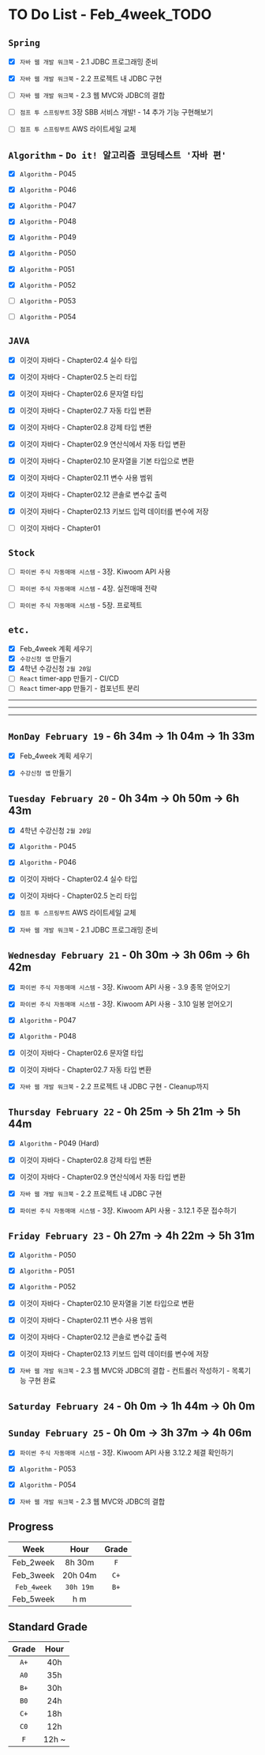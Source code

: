 # TO Do List - Feb_4week_TODO


## `Spring`
- [x] `자바 웹 개발 워크북` - 2.1 JDBC 프로그래밍 준비
- [x] `자바 웹 개발 워크북` - 2.2 프로젝트 내 JDBC 구현
- [ ] `자바 웹 개발 워크북` - 2.3 웹 MVC와 JDBC의 결합
- [ ] `점프 투 스프링부트` 3장 SBB 서비스 개발! - 14 추가 기능 구현해보기
- [ ] `점프 투 스프링부트` AWS 라이트세일 교체


## `Algorithm` - `Do it! 알고리즘 코딩테스트 '자바 편'`
- [x] `Algorithm` - P045
- [x] `Algorithm` - P046
- [x] `Algorithm` - P047
- [x] `Algorithm` - P048
- [x] `Algorithm` - P049
- [x] `Algorithm` - P050
- [x] `Algorithm` - P051
- [x] `Algorithm` - P052
- [ ] `Algorithm` - P053
- [ ] `Algorithm` - P054


## `JAVA`
- [x] 이것이 자바다 - Chapter02.4 실수 타입
- [x] 이것이 자바다 - Chapter02.5 논리 타입
- [x] 이것이 자바다 - Chapter02.6 문자열 타입
- [x] 이것이 자바다 - Chapter02.7 자동 타입 변환
- [x] 이것이 자바다 - Chapter02.8 강제 타입 변환
- [x] 이것이 자바다 - Chapter02.9 연산식에서 자동 타입 변환
- [x] 이것이 자바다 - Chapter02.10 문자열을 기본 타입으로 변환
- [x] 이것이 자바다 - Chapter02.11 변수 사용 범위
- [x] 이것이 자바다 - Chapter02.12 콘솔로 변수값 출력
- [x] 이것이 자바다 - Chapter02.13 키보드 입력 데이터를 변수에 저장
- [ ] 이것이 자바다 - Chapter01


## `Stock`
- [ ] `파이썬 주식 자동매매 시스템` - 3장. Kiwoom API 사용
- [ ] `파이썬 주식 자동매매 시스템` - 4장. 실전매매 전략
- [ ] `파이썬 주식 자동매매 시스템` - 5장. 프로젝트



## `etc.`
- [x] Feb_4week 계획 세우기
- [x] `수강신청 앱` 만들기
- [x] 4학년 수강신청 `2월 20일`
- [ ] `React` timer-app 만들기 - CI/CD
- [ ] `React` timer-app 만들기 - 컴포넌트 분리

---
---
---

## `MonDay February 19` - 6h 34m -> 1h 04m -> 1h 33m
- [x] Feb_4week 계획 세우기
- [x] `수강신청 앱` 만들기


## `Tuesday February 20` - 0h 34m -> 0h 50m -> 6h 43m
- [x] 4학년 수강신청 `2월 20일`
- [x] `Algorithm` - P045 
- [x] `Algorithm` - P046
- [x] 이것이 자바다 - Chapter02.4 실수 타입
- [x] 이것이 자바다 - Chapter02.5 논리 타입
- [x] `점프 투 스프링부트` AWS 라이트세일 교체
- [x] `자바 웹 개발 워크북` - 2.1 JDBC 프로그래밍 준비


## `Wednesday February 21` - 0h 30m -> 3h 06m -> 6h 42m
- [x] `파이썬 주식 자동매매 시스템` - 3장. Kiwoom API 사용 - 3.9 종목 얻어오기
- [x] `파이썬 주식 자동매매 시스템` - 3장. Kiwoom API 사용 - 3.10 일봉 얻어오기
- [x] `Algorithm` - P047
- [x] `Algorithm` - P048
- [x] 이것이 자바다 - Chapter02.6 문자열 타입
- [x] 이것이 자바다 - Chapter02.7 자동 타입 변환
- [x] `자바 웹 개발 워크북` - 2.2 프로젝트 내 JDBC 구현 - Cleanup까지



## `Thursday February 22` - 0h 25m -> 5h 21m -> 5h 44m
- [x] `Algorithm` - P049 (Hard)
- [x] 이것이 자바다 - Chapter02.8 강제 타입 변환
- [x] 이것이 자바다 - Chapter02.9 연산식에서 자동 타입 변환
- [x] `자바 웹 개발 워크북` - 2.2 프로젝트 내 JDBC 구현
- [x] `파이썬 주식 자동매매 시스템` - 3장. Kiwoom API 사용 - 3.12.1 주문 접수하기



## `Friday February 23` - 0h 27m -> 4h 22m -> 5h 31m
- [x] `Algorithm` - P050
- [x] `Algorithm` - P051
- [x] `Algorithm` - P052
- [x] 이것이 자바다 - Chapter02.10 문자열을 기본 타입으로 변환
- [x] 이것이 자바다 - Chapter02.11 변수 사용 범위
- [x] 이것이 자바다 - Chapter02.12 콘솔로 변수값 출력
- [x] 이것이 자바다 - Chapter02.13 키보드 입력 데이터를 변수에 저장
- [x] `자바 웹 개발 워크북` - 2.3 웹 MVC와 JDBC의 결합 - 컨트롤러 작성하기 - 목록기능 구현 완료


## `Saturday February 24` - 0h 0m -> 1h 44m -> 0h 0m



## `Sunday February 25` - 0h 0m -> 3h 37m -> 4h 06m
- [x] `파이썬 주식 자동매매 시스템` - 3장. Kiwoom API 사용 3.12.2 체결 확인하기
- [x] `Algorithm` - P053
- [x] `Algorithm` - P054
- [x] `자바 웹 개발 워크북` - 2.3 웹 MVC와 JDBC의 결합 



## Progress
| Week | Hour | Grade |
|:---:|:---:|:---:|
|Feb_2week|8h 30m|`F`|
|Feb_3week|20h 04m|`C+`|
|`Feb_4week`|`30h 19m`|`B+`|
|Feb_5week|h m||


## Standard Grade
| Grade | Hour |
|:---:|:---:|
|`A+`|40h|
|`A0`|35h|
|`B+`|30h|
|`B0`|24h|
|`C+`|18h|
|`C0`|12h|
|`F`|12h ~|

